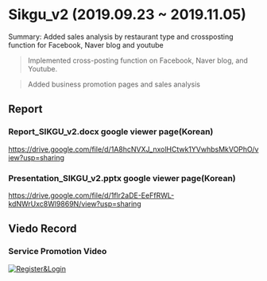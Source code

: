 # Sikgu_v2 (2019.09.23 ~ 2019.11.05)
Summary: Added sales analysis by restaurant type and crossposting function for Facebook, Naver blog and youtube

> Implemented cross-posting function on Facebook, Naver blog, and Youtube.

> Added business promotion pages and sales analysis

## Report
### Report_SIKGU_v2.docx google viewer page(Korean)
https://drive.google.com/file/d/1A8hcNVXJ_nxolHCtwk1YVwhbsMkVOPhO/view?usp=sharing
### Presentation_SIKGU_v2.pptx google viewer page(Korean)
https://drive.google.com/file/d/1flr2aDE-EeFfRWL-kdNWrUxc8Wl9869N/view?usp=sharing

## Viedo Record
### Service Promotion Video
[![Register&Login](https://i.ytimg.com/vi/2YVegh7vcF0/hqdefault.jpg)](https://youtu.be/2YVegh7vcF0) 
